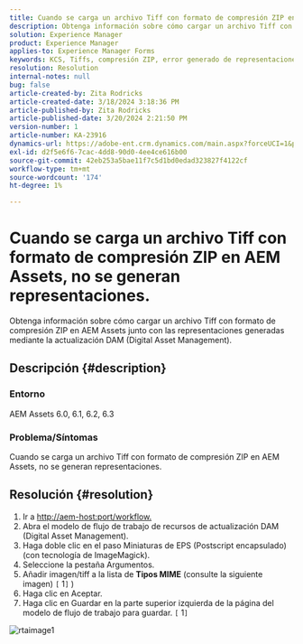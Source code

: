 ```yaml
---
title: Cuando se carga un archivo Tiff con formato de compresión ZIP en AEM Assets, no se generan representaciones.
description: Obtenga información sobre cómo cargar un archivo Tiff con formato de compresión ZIP en AEM Assets junto con las representaciones generadas.
solution: Experience Manager
product: Experience Manager
applies-to: Experience Manager Forms
keywords: KCS, Tiffs, compresión ZIP, error generado de representaciones
resolution: Resolution
internal-notes: null
bug: false
article-created-by: Zita Rodricks
article-created-date: 3/18/2024 3:18:36 PM
article-published-by: Zita Rodricks
article-published-date: 3/20/2024 2:21:50 PM
version-number: 1
article-number: KA-23916
dynamics-url: https://adobe-ent.crm.dynamics.com/main.aspx?forceUCI=1&pagetype=entityrecord&etn=knowledgearticle&id=9b0508c6-3ae5-ee11-904d-6045bd006079
exl-id: d2f5e6f6-7cac-4dd8-90d0-4ee4ce616b00
source-git-commit: 42eb253a5bae11f7c5d1bd0edad323827f4122cf
workflow-type: tm+mt
source-wordcount: '174'
ht-degree: 1%

---
```


# Cuando se carga un archivo Tiff con formato de compresión ZIP en AEM Assets, no se generan representaciones.


Obtenga información sobre cómo cargar un archivo Tiff con formato de compresión ZIP en AEM Assets junto con las representaciones generadas mediante la actualización DAM (Digital Asset Management).

## Descripción {#description}


### Entorno

AEM Assets 6.0, 6.1, 6.2, 6.3

### Problema/Síntomas

Cuando se carga un archivo Tiff con formato de compresión ZIP en AEM Assets, no se generan representaciones.


## Resolución {#resolution}


1. Ir a [http://aem-host:port/workflow.](http://aem-host:port/workflow.)
2. Abra el modelo de flujo de trabajo de recursos de actualización DAM (Digital Asset Management).
3. Haga doble clic en el paso Miniaturas de EPS (Postscript encapsulado) (con tecnología de ImageMagick).
4. Seleccione la pestaña Argumentos.
5. Añadir imagen/tiff a la lista de <b>Tipos MIME</b> (consulte la siguiente imagen) `[` 1`]` )
6. Haga clic en Aceptar.
7. Haga clic en Guardar en la parte superior izquierda de la página del modelo de flujo de trabajo para guardar. `[` 1`]`


![rtaimage1](https://helpx.adobe.com/content/dam/help/en/experience-manager/kb/Tiffs-with-ZIP-Compression-do-not-get-renditions-generated-AEM-Assets/jcr%3acontent/main-pars/procedure/proc_par/step_4/step_par/image/rtaimage1.png)
